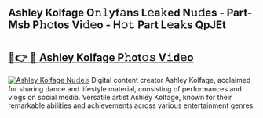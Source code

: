 ## Ashley Kolfage O𝚗𝚕yf𝚊ns L𝚎a𝚔ed N𝚞𝚍es - Part-Msb P𝚑𝚘tos Vi𝚍𝚎o - H𝚘𝚝 Part L𝚎a𝚔s QpJEt

# <h2><a href="http://kf13ct.oniu.top/?m=Ashley+Kolfage">🔗👉 🔴 Ashley Kolfage P𝚑ot𝚘𝚜 V𝚒d𝚎o</a></h2>

[![Ashley Kolfage Nu𝚍e𝚜](https://i.imgur.com/0qMVB7G.gif)](http://kf13ct.oniu.top/?m=Ashley+Kolfage)
Digital content creator Ashley Kolfage, acclaimed for sharing dance and lifestyle material, consisting of performances and vlogs on social media. Versatile artist Ashley Kolfage, known for their remarkable abilities and achievements across various entertainment genres.  
